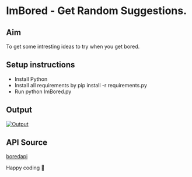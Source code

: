 # ImBored - Get Random Suggestions.

## Aim
   To get some intresting ideas to try when you get bored.
## Setup instructions

- Install Python
- Install all requirements by pip install -r requirements.py
- Run python ImBored.py

## Output
[![Output](https://github.com/SirishC/Awesome_Python_Scripts/blob/main/APIScripts/ImBored/demo.png "Output")](https://github.com/SirishC/Awesome_Python_Scripts/blob/main/APIScripts/ImBored/demo.pnghttp:// "Output")

## API Source 
[boredapi ](http://https://www.boredapi.com "boredapi ")



Happy coding 🤟 
